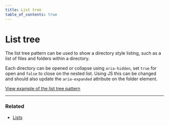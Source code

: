 ```yaml
---
title: List tree
table_of_contents: true
---
```


# List tree

The list tree pattern can be used to show a directory style listing, such as a list of files and folders within a directory.

Each directory can be opened or collapse using `aria-hidden`, set `true` for open and `false` to close on the nested list. Using JS this can be changed and should also update the `aria-expanded` attribute on the folder element.

<a href="https://vanilla-framework.github.io/vanilla-framework/examples/patterns/list-tree/"
    class="js-example">
    View example of the list tree pattern
</a>

<hr />

### Related

* [Lists](/en/patterns/lists)


